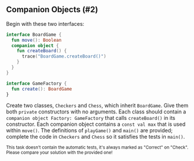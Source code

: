 ## Companion Objects (#2)

Begin with these two interfaces:

```kotlin
interface BoardGame {
  fun move(): Boolean
  companion object {
    fun createBoard() {
      trace("BoardGame.createBoard()")
    }
  }
}

interface GameFactory {
  fun create(): BoardGame
}
```

Create two classes, `Checkers` and `Chess`, which inherit `BoardGame`. Give
them both `private` constructors with no arguments. Each class should contain a
`companion object Factory: GameFactory` that calls `createBoard()` in its
constructor. Each companion object contains a `const val max` that is used
within `move()`. The definitions of `playGame()` and `main()` are provided;
complete the code in `Checkers` and `Chess` so it satisfies the tests in
`main()`.

<sub> This task doesn't contain the automatic tests,
it's always marked as "Correct" on "Check".
Please compare your solution with the provided one! </sub>